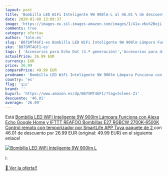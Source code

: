 ```yaml
---
layout: post
title: 'Bombilla LED WiFi Inteligente 9W 900lm L al 46.01 % de descuento'
date: 2020-01-08 13:09:37
image: 'https://images-eu.ssl-images-amazon.com/images/I/41a-vKu%2BojL._SL400_.jpg'
comments: true
category: ofertas
author: 'tole.es'
slug: 'B07SMT4GF1-es Bombilla LED WiFi Inteligente 9W 900lm Lámpara Funciona...'
sku: 'B07SMT4GF1-es'
tags: [ 'Accesorios para Echo Dot (3.ª generación)','Accesorios para dispositivos Amazon','Altavoces','Altavoces inteligentes','Altavoces y pantallas inteligentes Echo','Bombillas','Bombillas LED','Bricolaje y herramientas','Custom Stores','Dispositivos Amazon','Dispositivos Amazon y Accesorios','Electrónica','Enchufes inteligentes y a control remoto','Enchufes y accesorios','Equipos de audio y Hi-Fi','Iluminación','Instalación eléctrica','Pantallas inteligentes','Paquetes de dispositivos','Specialty Stores','TV, vídeo y home cinema','Televisores','alexa','google','home','ifttt', ]
actualPrice: 26.99 EUR
currency: EUR
price: 26.99
comparePrice: 49.99 EUR
prodname: 'Bombilla LED WiFi Inteligente 9W 900lm Lámpara Funciona con Alexa Echo Google Home y IFTTT  REAFOO Bombillas E27 RGBCW 2700K-6500K Control remoto con temporizador por SmartLife APP Tuya  paquete de 2 '
country: 'es'
flag: '🇪🇸'
brand: ''
buyurl: 'https://www.amazon.es/dp/B07SMT4GF1/?tag=tolees-21'
descuento: '46.01'
average: '26.99'
---
```


Está [Bombilla LED WiFi Inteligente 9W 900lm Lámpara Funciona con Alexa Echo Google Home y IFTTT  REAFOO Bombillas E27 RGBCW 2700K-6500K Control remoto con temporizador por SmartLife APP Tuya  paquete de 2 ](https://www.amazon.es/dp/B07SMT4GF1/?tag=tolees-21) con 46.01 de descuento por 26.99 EUR (original: 49.99 EUR) en el siguiente enlace!

[![Bombilla LED WiFi Inteligente 9W 900lm L](https://images-eu.ssl-images-amazon.com/images/I/41a-vKu%2BojL._SL400_.jpg)](https://www.amazon.es/dp/B07SMT4GF1/?tag=tolees-21)

ℹ️:


[🛒 Ver la oferta!!](https://www.amazon.es/dp/B07SMT4GF1/?tag=tolees-21)
